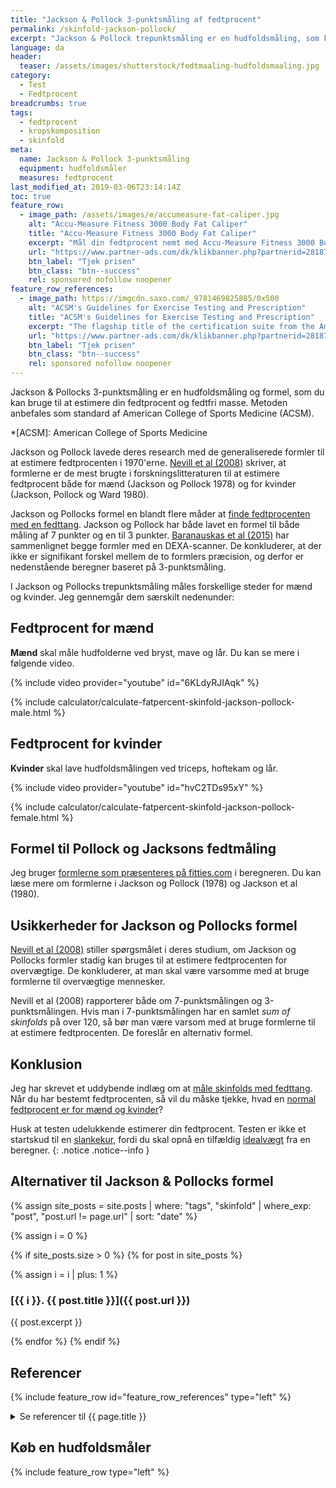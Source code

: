 ```yaml
---
title: "Jackson & Pollock 3-punktsmåling af fedtprocent"
permalink: /skinfold-jackson-pollock/
excerpt: "Jackson & Pollock trepunktsmåling er en hudfoldsmåling, som kan bruges til at estimere fedtprocent. Formlen egner sig bedst til personer, der ikke har for stort et fedtlag på kroppen."
language: da
header:
  teaser: /assets/images/shutterstock/fedtmaaling-hudfoldsmaaling.jpg
category:
  - Test
  - Fedtprocent
breadcrumbs: true
tags:
  - fedtprocent
  - kropskomposition
  - skinfold
meta:
  name: Jackson & Pollock 3-punktsmåling
  equipment: hudfoldsmåler
  measures: fedtprocent
last_modified_at: 2019-03-06T23:14:14Z
toc: true
feature_row:
  - image_path: /assets/images/e/accumeasure-fat-caliper.jpg
    alt: "Accu-Measure Fitness 3000 Body Fat Caliper"
    title: "Accu-Measure Fitness 3000 Body Fat Caliper"
    excerpt: "Mål din fedtprocent nemt med Accu-Measure Fitness 3000 Body Fat Caliper. Fedttangen bliver brugt af mange amerikanske personlige trænere på grund af dens præcise målinger. Du kan både bruge den hjemme eller have den med på farten."
    url: "https://www.partner-ads.com/dk/klikbanner.php?partnerid=28187&bannerid=21411&htmlurl=https://www.billig-fitness.dk/products/body-fat-caliper-fedttang-fedtmaaler"
    btn_label: "Tjek prisen"
    btn_class: "btn--success"
    rel: sponsored nofollow noopener
feature_row_references:
  - image_path: https://imgcdn.saxo.com/_9781469825885/0x500
    alt: "ACSM's Guidelines for Exercise Testing and Prescription"
    title: "ACSM's Guidelines for Exercise Testing and Prescription"
    excerpt: "The flagship title of the certification suite from the American College of Sports Medicine, ACSM's Guidelines for Exercise Testing and Prescription is a handbook that delivers scientifically based standards on exercise testing and prescription to the certification candidate, the professional, and the student. The 9th edition focuses on evidence-based recommendations that reflect the latest research and clinical information."
    url: "https://www.partner-ads.com/dk/klikbanner.php?partnerid=28187&bannerid=43264&htmlurl=https://www.saxo.com/dk/acsms-guidelines-for-exercise-testing-and-prescription_american-college-of-sports-medicine_epub_9781469825885?gclid=CjwKCAiA5JnuBRA-EiwA-0ggPdXHFExjFsqJLnGbAfydZFfXbHNc8LCSWFplRzuKmJ9vjX1Z3A8TfRoCzqgQAvD_BwE"
    btn_label: "Tjek prisen"
    btn_class: "btn--success"
    rel: sponsored nofollow noopener
---
```


Jackson & Pollocks 3-punktsmåling er en hudfoldsmåling og formel, som du kan bruge til at estimere din fedtprocent og fedtfri masse. Metoden anbefales som standard af American College of Sports Medicine (ACSM).

*[ACSM]: American College of Sports Medicine

Jackson og Pollock lavede deres research med de generaliserede formler til at estimere fedtprocenten i 1970'erne. [Nevill et al (2008)](https://www.ncbi.nlm.nih.gov/pmc/articles/PMC2891061/) skriver, at formlerne er de mest brugte i forskningslitteraturen til at estimere fedtprocent både for mænd (Jackson og Pollock 1978) og for kvinder (Jackson, Pollock og Ward 1980).

Jackson og Pollocks formel en blandt flere måder at [finde fedtprocenten med en fedttang](/skinfold/). Jackson og Pollock har både lavet en formel til både måling af 7 punkter og en til 3 punkter. [Baranauskas et al (2015)](https://pubmed.ncbi.nlm.nih.gov/26490540/) har sammenlignet begge formler med en DEXA-scanner. De konkluderer, at der ikke er signifikant forskel mellem de to formlers præcision, og derfor er nedenstående beregner baseret på 3-punktsmåling.

I Jackson og Pollocks trepunktsmåling måles forskellige steder for mænd og kvinder. Jeg gennemgår dem særskilt nedenunder:

## Fedtprocent for mænd

**Mænd** skal måle hudfolderne ved bryst, mave og lår. Du kan se mere i følgende video.

{% include video provider="youtube" id="6KLdyRJIAqk" %}

{% include calculator/calculate-fatpercent-skinfold-jackson-pollock-male.html %}

## Fedtprocent for kvinder

**Kvinder** skal lave hudfoldsmålingen ved triceps, hoftekam og lår.

{% include video provider="youtube" id="hvC2TDs95xY" %}

{% include calculator/calculate-fatpercent-skinfold-jackson-pollock-female.html %}

## Formel til Pollock og Jacksons fedtmåling

Jeg bruger [formlerne som præsenteres på fitties.com](https://fitties.com/fat-caliper-plus/body-fat-calculation-methods/jackson-pollock-3/) i beregneren. Du kan læse mere om formlerne i Jackson og Pollock (1978) og Jackson et al (1980).

## Usikkerheder for Jackson og Pollocks formel

[Nevill et al (2008)](https://www.ncbi.nlm.nih.gov/pmc/articles/PMC2891061/) stiller spørgsmålet i deres studium, om Jackson og Pollocks formler stadig kan bruges til at estimere fedtprocenten for overvægtige. De konkluderer, at man skal være varsomme med at bruge formlerne til overvægtige mennesker.

Nevill et al (2008) rapporterer både om 7-punktsmålingen og 3-punktsmålingen. Hvis man i 7-punktsmålingen har en samlet _sum of skinfolds_ på over 120, så bør man være varsom med at bruge formlerne til at estimere fedtprocenten. De foreslår en alternativ formel.

## Konklusion

Jeg har skrevet et uddybende indlæg om at [måle skinfolds med fedttang](/skinfold/). Når du har bestemt fedtprocenten, så vil du måske tjekke, hvad en [normal fedtprocent er for mænd og kvinder](/fedtprocent-normer/)?

Husk at testen udelukkende estimerer din fedtprocent. Testen er ikke et startskud til en [slankekur](/slankekur/), fordi du skal opnå en tilfældig [idealvægt](/idealvaegt/) fra en beregner.
{: .notice .notice--info }

## Alternativer til Jackson & Pollocks formel

{% assign site_posts = site.posts | where: "tags", "skinfold" | where_exp: "post", "post.url != page.url" | sort: "date" %}

{% assign i = 0 %}

{% if site_posts.size > 0 %}
  {% for post in site_posts %}

{% assign i = i | plus: 1 %}

### [{{ i }}. {{ post.title }}]({{ post.url }})

{{ post.excerpt }}

  {% endfor %}
{% endif %}

## Referencer

{% include feature_row id="feature_row_references" type="left" %}

<details markdown="1">
  <summary>Se referencer til {{ page.title }}</summary>

- Jackson, A. S., M. L. Pollock, og A. Ward. 1980. “Generalized Equations for Predicting Body Density of Women”. _Medicine and Science in Sports and Exercise_ 12 (3): 175–81. <https://pubmed.ncbi.nlm.nih.gov/7402053/>.
- Jackson, A. S., og M. L. Pollock. 1978. “Generalized Equations for Predicting Body Density of Men”. _The British Journal of Nutrition_ 40 (3): 497–504. [https://doi.org/10.1079/bjn19780152](https://doi.org/10.1079/bjn19780152).
- Siri, W. E. 1956. “The Gross Composition of the Body”. Advances in Biological and Medical Physics 4: 239–80. <https://doi.org/10.1016/b978-1-4832-3110-5.50011-x>.
</details>

## Køb en hudfoldsmåler

{% include feature_row type="left" %}
